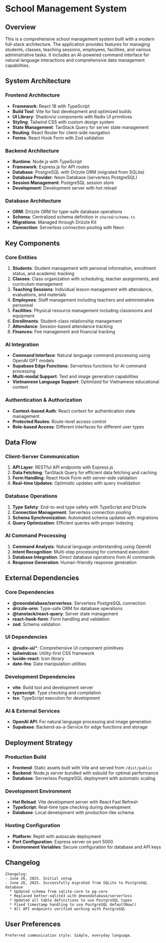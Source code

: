 # School Management System

## Overview

This is a comprehensive school management system built with a modern full-stack architecture. The application provides features for managing students, classes, teaching sessions, employees, facilities, and various administrative tasks. It includes an AI-powered command interface for natural language interactions and comprehensive data management capabilities.

## System Architecture

### Frontend Architecture
- **Framework**: React 18 with TypeScript
- **Build Tool**: Vite for fast development and optimized builds
- **UI Library**: Shadcn/ui components with Radix UI primitives
- **Styling**: Tailwind CSS with custom design system
- **State Management**: TanStack Query for server state management
- **Routing**: React Router for client-side navigation
- **Forms**: React Hook Form with Zod validation

### Backend Architecture
- **Runtime**: Node.js with TypeScript
- **Framework**: Express.js for API routes
- **Database**: PostgreSQL with Drizzle ORM (migrated from SQLite)
- **Database Provider**: Neon Database (serverless PostgreSQL)
- **Session Management**: PostgreSQL session store
- **Development**: Development server with hot reload

### Database Architecture
- **ORM**: Drizzle ORM for type-safe database operations
- **Schema**: Centralized schema definition in `shared/schema.ts`
- **Migrations**: Managed through Drizzle Kit
- **Connection**: Serverless connection pooling with Neon

## Key Components

### Core Entities
1. **Students**: Student management with personal information, enrollment status, and academic tracking
2. **Classes**: Class organization with scheduling, teacher assignments, and curriculum management
3. **Teaching Sessions**: Individual lesson management with attendance, evaluations, and materials
4. **Employees**: Staff management including teachers and administrative personnel
5. **Facilities**: Physical resource management including classrooms and equipment
6. **Enrollments**: Student-class relationship management
7. **Attendance**: Session-based attendance tracking
8. **Finances**: Fee management and financial tracking

### AI Integration
- **Command Interface**: Natural language command processing using OpenAI GPT models
- **Supabase Edge Functions**: Serverless functions for AI command processing
- **Multi-modal Support**: Text and image generation capabilities
- **Vietnamese Language Support**: Optimized for Vietnamese educational context

### Authentication & Authorization
- **Context-based Auth**: React context for authentication state management
- **Protected Routes**: Route-level access control
- **Role-based Access**: Different interfaces for different user types

## Data Flow

### Client-Server Communication
1. **API Layer**: RESTful API endpoints with Express.js
2. **Data Fetching**: TanStack Query for efficient data fetching and caching
3. **Form Handling**: React Hook Form with server-side validation
4. **Real-time Updates**: Optimistic updates with query invalidation

### Database Operations
1. **Type Safety**: End-to-end type safety with TypeScript and Drizzle
2. **Connection Management**: Serverless connection pooling
3. **Schema Synchronization**: Automated schema updates with migrations
4. **Query Optimization**: Efficient queries with proper indexing

### AI Command Processing
1. **Command Analysis**: Natural language understanding using OpenAI
2. **Intent Recognition**: Multi-step processing for command execution
3. **Database Integration**: Direct database operations from AI commands
4. **Response Generation**: Human-friendly response generation

## External Dependencies

### Core Dependencies
- **@neondatabase/serverless**: Serverless PostgreSQL connection
- **drizzle-orm**: Type-safe ORM for database operations
- **@tanstack/react-query**: Server state management
- **react-hook-form**: Form handling and validation
- **zod**: Schema validation

### UI Dependencies
- **@radix-ui/***: Comprehensive UI component primitives
- **tailwindcss**: Utility-first CSS framework
- **lucide-react**: Icon library
- **date-fns**: Date manipulation utilities

### Development Dependencies
- **vite**: Build tool and development server
- **typescript**: Type checking and compilation
- **tsx**: TypeScript execution for development

### AI & External Services
- **OpenAI API**: For natural language processing and image generation
- **Supabase**: Backend-as-a-Service for edge functions and storage

## Deployment Strategy

### Production Build
- **Frontend**: Static assets built with Vite and served from `/dist/public`
- **Backend**: Node.js server bundled with esbuild for optimal performance
- **Database**: Serverless PostgreSQL deployment with automatic scaling

### Development Environment
- **Hot Reload**: Vite development server with React Fast Refresh
- **TypeScript**: Real-time type checking during development
- **Database**: Local development with production-like schema

### Hosting Configuration
- **Platform**: Replit with autoscale deployment
- **Port Configuration**: Express server on port 5000
- **Environment Variables**: Secure configuration for database and API keys

## Changelog

```
Changelog:
- June 26, 2025. Initial setup
- June 26, 2025. Successfully migrated from SQLite to PostgreSQL database
  * Updated schema from sqlite-core to pg-core
  * Replaced better-sqlite3 with @neondatabase/serverless
  * Updated all table definitions to use PostgreSQL types
  * Fixed timestamp handling to use PostgreSQL defaultNow()
  * All API endpoints verified working with PostgreSQL
```

## User Preferences

```
Preferred communication style: Simple, everyday language.
```